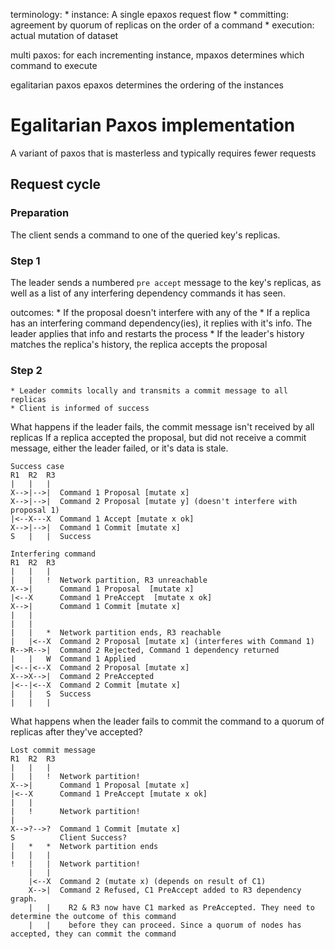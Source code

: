 terminology:
    * instance: A single epaxos request flow
    * committing: agreement by quorum of replicas on the order of a command
    * execution: actual mutation of dataset

multi paxos:
 for each incrementing instance, mpaxos determines which command to execute

egalitarian paxos
 epaxos determines the ordering of the instances

# Egalitarian Paxos implementation

A variant of paxos that is masterless and typically requires fewer requests

## Request cycle

### Preparation

The client sends a command to one of the queried key's replicas.

### Step 1

The leader sends a numbered `pre accept` message to the key's replicas, as well as a
list of any interfering dependency commands it has seen.

outcomes:
    * If the proposal doesn't interfere with any of the
    * If a replica has an interfering command dependency(ies), it replies with it's
      info. The leader applies that info and restarts the process
    * If the leader's history matches the replica's history, the replica accepts the proposal

### Step 2

    * Leader commits locally and transmits a commit message to all replicas
    * Client is informed of success


What happens if the leader fails, the commit message isn't received by all replicas
If a replica accepted the proposal, but did not receive a commit message, either the leader failed,
or it's data is stale.


```
Success case
R1  R2  R3
|   |   |
X-->|-->|  Command 1 Proposal [mutate x]
X-->|-->|  Command 2 Proposal [mutate y] (doesn't interfere with proposal 1)
|<--X---X  Command 1 Accept [mutate x ok]
X-->|-->|  Command 1 Commit [mutate x]
S   |   |  Success
```

```
Interfering command
R1  R2  R3
|   |   |
|   |   !  Network partition, R3 unreachable
X-->|      Command 1 Proposal  [mutate x]
|<--X      Command 1 PreAccept  [mutate x ok]
X-->|      Command 1 Commit [mutate x]
|   |
|   |
|   |   *  Network partition ends, R3 reachable
|   |<--X  Command 2 Proposal [mutate x] (interferes with Command 1)
R-->R-->|  Command 2 Rejected, Command 1 dependency returned
|   |   W  Command 1 Applied
|<--|<--X  Command 2 Proposal [mutate x]
X-->X-->|  Command 2 PreAccepted
|<--|<--X  Command 2 Commit [mutate x]
|   |   S  Success
|   |   |
```

What happens when the leader fails to commit the command to a quorum
of replicas after they've accepted?

```
Lost commit message
R1  R2  R3
|   |   |
|   |   !  Network partition!
X-->|      Command 1 Proposal [mutate x]
|<--X      Command 1 PreAccept [mutate x ok]
|   |
|   !      Network partition!
|
X-->?-->?  Command 1 Commit [mutate x]
S          Client Success?
|   *   *  Network partition ends
|   |   |
!   |   |  Network partition!
    |   |
    |<--X  Command 2 (mutate x) (depends on result of C1)
    X-->|  Command 2 Refused, C1 PreAccept added to R3 dependency graph.
    |   |    R2 & R3 now have C1 marked as PreAccepted. They need to determine the outcome of this command
    |   |    before they can proceed. Since a quorum of nodes has accepted, they can commit the command
```
